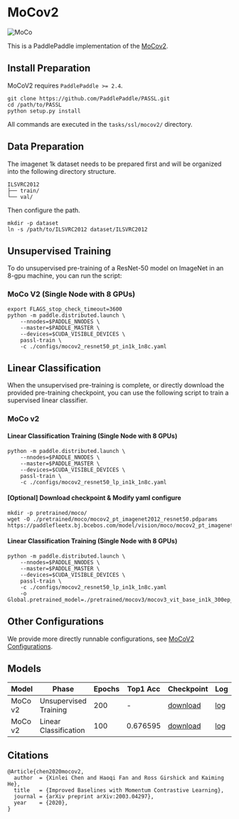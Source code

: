 # MoCov2
![MoCo](https://user-images.githubusercontent.com/11435359/71603927-0ca98d00-2b14-11ea-9fd8-10d984a2de45.png)

This is a PaddlePaddle implementation of the 
[MoCov2](https://arxiv.org/abs/2003.04297).


## Install Preparation

MoCoV2 requires `PaddlePaddle >= 2.4`.
```shell
git clone https://github.com/PaddlePaddle/PASSL.git
cd /path/to/PASSL
python setup.py install
```

All commands are executed in the `tasks/ssl/mocov2/` directory.


## Data Preparation

The imagenet 1k dataset needs to be prepared first and will be organized into the following directory structure.

```shell
ILSVRC2012
├── train/
└── val/
```

Then configure the path.

```shell
mkdir -p dataset
ln -s /path/to/ILSVRC2012 dataset/ILSVRC2012
```

## Unsupervised Training

To do unsupervised pre-training of a ResNet-50 model on ImageNet in an 8-gpu machine, you can run the script: 

### MoCo V2 (Single Node with 8 GPUs)
```shell
export FLAGS_stop_check_timeout=3600
python -m paddle.distributed.launch \
    --nnodes=$PADDLE_NNODES \
    --master=$PADDLE_MASTER \
    --devices=$CUDA_VISIBLE_DEVICES \
    passl-train \
    -c ./configs/mocov2_resnet50_pt_in1k_1n8c.yaml
```

## Linear Classification

When the unsupervised pre-training is complete, or directly download the provided pre-training checkpoint, you can use the following script to train a supervised linear classifier.
### MoCo v2

#### Linear Classification Training (Single Node with 8 GPUs)

```shell
python -m paddle.distributed.launch \
    --nnodes=$PADDLE_NNODES \
    --master=$PADDLE_MASTER \
    --devices=$CUDA_VISIBLE_DEVICES \
    passl-train \
    -c ./configs/mocov2_resnet50_lp_in1k_1n8c.yaml
```


#### [Optional] Download checkpoint & Modify yaml  configure
```shell
mkdir -p pretrained/moco/
wget -O ./pretrained/moco/mocov2_pt_imagenet2012_resnet50.pdparams https://paddlefleetx.bj.bcebos.com/model/vision/moco/mocov2_pt_imagenet2012_resnet50.pdparams
```

#### Linear Classification Training (Single Node with 8 GPUs)

```shell
python -m paddle.distributed.launch \
    --nnodes=$PADDLE_NNODES \
    --master=$PADDLE_MASTER \
    --devices=$CUDA_VISIBLE_DEVICES \
    passl-train \
    -c ./configs/mocov2_resnet50_lp_in1k_1n8c.yaml
    -o Global.pretrained_model=./pretrained/mocov3/mocov3_vit_base_in1k_300ep_pretrained

```
## Other Configurations
We provide more directly runnable configurations, see [MoCoV2 Configurations](./configs/).

## Models

| Model   | Phase                 | Epochs | Top1 Acc | Checkpoint                                                   | Log                                                          |
| ------- | --------------------- | ------ | -------- | ------------------------------------------------------------ | ------------------------------------------------------------ |
| MoCo v2 | Unsupervised Training | 200    | -        | [download](https://paddlefleetx.bj.bcebos.com/model/vision/moco/mocov2_pt_imagenet2012_resnet50.pdparams) | [log](https://paddlefleetx.bj.bcebos.com/model/vision/moco/mocov2_pt_imagenet2012_resnet50.log) |
| MoCo v2 | Linear Classification | 100    | 0.676595 | [download](https://paddlefleetx.bj.bcebos.com/model/vision/moco/mocov2_lincls_imagenet2012_resnet50.pdparams) | [log](https://paddlefleetx.bj.bcebos.com/model/vision/moco/mocov2_lincls_imagenet2012_resnet50.log) |


## Citations

```
@Article{chen2020mocov2,
  author  = {Xinlei Chen and Haoqi Fan and Ross Girshick and Kaiming He},
  title   = {Improved Baselines with Momentum Contrastive Learning},
  journal = {arXiv preprint arXiv:2003.04297},
  year    = {2020},
}
```
